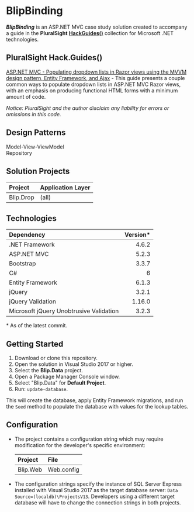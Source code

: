# BlipBinding

**_BlipBinding_** is an ASP.NET MVC case study solution created to accompany a guide in the **PluralSight** [**HackGuides()**](https://www.pluralsight.com/guides/microsoft-net) collection for Microsoft .NET technologies.

## PluralSight Hack.Guides()

[ASP.NET MVC - Populating dropdown lists in Razor views using the MVVM design pattern, Entity Framework, and Ajax](https://www.pluralsight.com/guides/microsoft-net/asp-net-mvc-populating-dropdown-lists-in-razor-views-using-the-mvvm-design-pattern-entity-framework-and-ajax) - This guide presents a couple common ways to populate dropdown lists in ASP.NET MVC Razor views, with an emphasis on producing functional HTML forms with a minimum amount of code.

*Notice: PluralSight and the author disclaim any liability for errors or omissions in this code.*

## Design Patterns

Model-View-ViewModel  
Repository

## Solution Projects

| Project | Application Layer |
| :--- | :---
| Blip.Drop | (all) |

## Technologies

| Dependency | Version*
| :--- | ---:
| .NET Framework | 4.6.2
| ASP.NET MVC | 5.2.3
| Bootstrap | 3.3.7
| C# | 6
| Entity Framework | 6.1.3
| jQuery | 3.2.1
| jQuery Validation | 1.16.0
| Microsoft jQuery Unobtrusive Validation | 3.2.3

&ast; As of the latest commit.

## Getting Started

1. Download or clone this repository.
1. Open the solution in Visual Studio 2017 or higher.
1. Select the **Blip.Data** project.
1. Open a Package Manager Console window.
1. Select "Blip.Data" for **Default Project**.
1. Run: `update-database`.

This will create the database, apply Entity Framework migrations, and run the `Seed` method to populate the database with values for the lookup tables.

## Configuration

* The project contains a configuration string which may require modification for the developer's specific environment:

    | Project | File
    | :--- | :---
    | Blip.Web | Web.config

* The configuration strings specify the instance of SQL Server Express installed with Visual Studio 2017 as the target database server: `Data Source=(localdb)\ProjectsV13`. Developers using a different target database will have to change the connection strings in both projects.